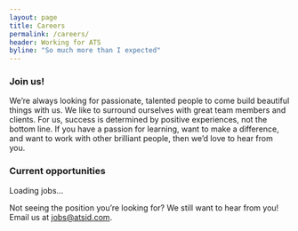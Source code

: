 ```yaml
---
layout: page
title: Careers
permalink: /careers/
header: Working for ATS
byline: "So much more than I expected"
---
```


<h3>Join us!</h3>
<p>We’re always looking for passionate, talented people to come build beautiful things with us. We like to surround ourselves with great team members and clients. For us, success is determined by positive experiences, not the bottom line. If you have a passion for learning, want to make a difference, and want to work with other brilliant people, then we’d love to hear from you. </p>
<div class="careers-grid careers-photos">
    <div class="careers-grid__cell--2">
        <div class="careers__image square" style="background-image: url({{site.baseurl}}/assets/images/careers-1.jpg);"></div>
    </div>
    <div class="careers-grid__cell--2">
        <div class="careers-grid">
            <div class="careers-grid__cell--2">
                <div class="careers__image square" style="background-image: url({{site.baseurl}}/assets/images/careers-2.jpg);"></div>
            </div>
            <div class="careers-grid__cell--2">
                <div class="careers__image square" style="background-image: url({{site.baseurl}}/assets/images/careers-4.jpg);"></div>
            </div>
        </div>
        <div class="careers-grid">
            <div class="careers-grid__cell">
                <div class="careers__image rect" style="background-image: url({{site.baseurl}}/assets/images/careers-3.jpg);"></div>
            </div>
        </div>
    </div>
</div>
<h3>Current opportunities</h3>
<div id="jobs" class="jobs"><p class="jobs__loading">Loading jobs...</p></div>
<p>Not seeing the position you’re looking for? We still want to hear from you!<br>Email us at <a href="mailto:jobs@atsid.com">jobs@atsid.com</a>.</p>
